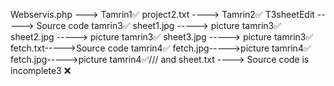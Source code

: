 Webservis.php ---> Tamrin1✅
project2.txt ----> Tamrin2✅
T3sheetEdit -----> Source code tamrin3✅
sheet1.jpg -----> picture tamrin3✅
sheet2.jpg -----> picture tamrin3✅
sheet3.jpg -----> picture tamrin3✅
fetch.txt----->Source code tamrin4✅
fetch.jpg----->picture tamrin4✅
fetch.jpg----->picture tamrin4✅///
and
sheet.txt ----> Source code is incomplete3 ❌
